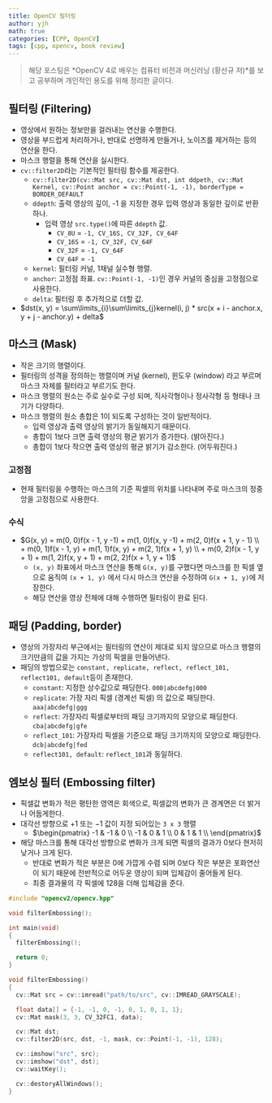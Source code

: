 ```yaml
---
title: OpenCV 필터링
author: yjh
math: true
categories: [CPP, OpenCV]
tags: [cpp, opencv, book review]
---
```


> 해당 포스팅은 *OpenCV 4로 배우는 컴퓨터 비전과 머신러닝 (황선규 저)*를 보고 공부하며 개인적인 용도를 위해 정리한 글이다.

## 필터링 (Filtering)

- 영상에서 원하는 정보만을 걸러내는 연산을 수행한다.
- 영상을 부드럽게 처리하거나, 반대로 선명하게 만들거나, 노이즈를 제거하는 등의 연산을 한다.
- 마스크 행렬을 통해 연산을 실시한다.
- `cv::filter2D`라는 기본적인 필터링 함수를 제공한다.
  - `cv::filter2D(cv::Mat src, cv::Mat dst, int ddpeth, cv::Mat Kernel, cv::Point anchor = cv::Point(-1, -1), borderType = BORDER_DEFAULT`
  - `ddepth`: 출력 영상의 깊이, -1 을 지정한 경우 입력 영상과 동일한 깊이로 반환하나.
    - 입력 영상 `src.type()`에 따른 `ddepth` 값.
      - `CV_8U` = `-1, CV_16S, CV_32F, CV_64F`
      - `CV_16S` = `-1, CV_32F, CV_64F`
      - `CV_32F` = `-1, CV_64F`
      - `CV_64F` = `-1`
  - `kernel`: 필터링 커널, 1채널 실수형 행렬.
  - `anchor`: 고정점 좌표. `cv::Point(-1, -1)`인 경우 커널의 중심을 고정점으로 사용한다.
  - `delta`: 필터링 후 추가적으로 더할 값.
- $dst(x, y) = \sum\limits_{i}\sum\limits_{j}kernel(i, j) * src(x + i - anchor.x, y + j - anchor.y) + delta$

## 마스크 (Mask)

- 작은 크기의 행렬이다.
- 필터링의 성격을 정의하는 행렬이며 커널 (kernel), 윈도우 (window) 라고 부르며 마스크 자체를 필터라고 부르기도 한다.
- 마스크 행렬의 원소는 주로 실수로 구성 되며, 직사각형이나 정사각형 등 형태나 크기가 다양하다.
- 마스크 행렬의 원소 총합은 1이 되도록 구성하는 것이 일반적이다.
  - 입력 영상과 출력 영상의 밝기가 동일해지기 때문이다.
  - 총합이 1보다 크면 출력 영상의 평균 밝기가 증가한다. (밝아진다.)
  - 총합이 1보다 작으면 출력 영상의 평균 밝기가 감소한다. (어두워진다.)

### 고정점

- 현재 필터링을 수행하는 마스크의 기준 픽셀의 위치를 나타내며 주로 마스크의 정중앙을 고정점으로 사용한다.

### 수식

- $G(x, y) = m(0, 0)f(x - 1, y -1) + m(1, 0)f(x, y -1) + m(2, 0)f(x + 1, y - 1)  \\ + m(0, 1)f(x - 1, y) + m(1, 1)f(x, y) + m(2, 1)f(x + 1, y)  \\ + m(0, 2)f(x - 1, y + 1) + m(1, 2)f(x, y + 1) + m(2, 2)f(x + 1, y + 1)$
  - `(x, y)` 좌표에서 마스크 연산을 통해 `G(x, y)`를 구했다면 마스크를 한 픽셀 옆으로 움직여 `(x + 1, y)` 에서 다시 마스크 연산을 수정하여 `G(x + 1, y)`에 저장한다.
  - 해당 연산을 영상 전체에 대해 수행하면 필터링이 완료 된다.

## 패딩 (Padding, border)

- 영상의 가장자리 부근에서는 필터링의 연산이 제대로 되지 않으므로 마스크 행렬의 크기만큼의 값을 가지는 가상의 픽셀을 만들어낸다.
- 패딩의 방법으로는 `constant, replicate, reflect, reflect_101, reflect101, default`등이 존재한다.
  - `constant`: 지정한 상수값으로 패딩한다. `000|abcdefg|000`
  - `replicate`: 가장 자리 픽셀 (경계선 픽셀) 의 값으로 패딩한다. `aaa|abcdefg|ggg`
  - `reflect`: 가장자리 픽셀로부터의 패딩 크기까지의 모양으로 패딩한다. `cba|abcdefg|gfe`
  - `reflect_101`: 가장자리 픽셀을 기준으로 패딩 크기까지의 모양으로 패딩한다. `dcb|abcdefg|fed`
  - `reflect101, default`: `reflect_101`과 동일하다.

## 엠보싱 필터 (Embossing filter)

- 픽셀값 변화가 적은 평탄한 영역은 회색으로, 픽셀값의 변화가 큰 경계면은 더 밝거나 어둡게한다.
- 대각선 방향으로 $+1$ 또는 $-1$ 값이 지정 되어있는 `3 x 3` 행렬
  - $\begin{pmatrix}
      -1 & -1 & 0  \\
      -1 & 0 & 1  \\
      0 & 1 & 1  \\
      \end{pmatrix}$
- 해당 마스크를 통해 대각선 방향으로 변화가 크게 되면 픽셀의 결과가 $0$보다 현저히 낮거나 크게 된다.
  - 반대로 변화가 적은 부분은 $0$에 가깝게 수렴 되며 $0$보다 작은 부분은 포화연산이 되기 때문에 전반적으로 어두운 영상이 되며 입체감이 줄어들게 된다.
  - 최종 결과물의 각 픽셀에 $128$을 더해 입체감을 준다.

```cpp
#include "opencv2/opencv.hpp"

void filterEmbossing();

int main(void)
{
  filterEmbossing();

  return 0;
}

void filterEmbossing()
{
  cv::Mat src = cv::imread("path/to/src", cv::IMREAD_GRAYSCALE);

  float data[] = {-1, -1, 0, -1, 0, 1, 0, 1, 1};
  cv::Mat mask(3, 3, CV_32FC1, data);

  cv::Mat dst;
  cv::filter2D(src, dst, -1, mask, cv::Point(-1, -1), 128);

  cv::imshow("src", src);
  cv::imshow("dst", dst);
  cv::waitKey();

  cv::destoryAllWindows();
}
```
